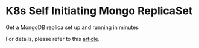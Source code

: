 # K8s Self Initiating Mongo ReplicaSet
Get a MongoDB replica set up and running in minutes

For details, please refer to this [article](https://medium.com/swlh/how-to-setup-mongodb-replica-set-on-kubernetes-in-minutes-5c1e7fd5b5f3).
